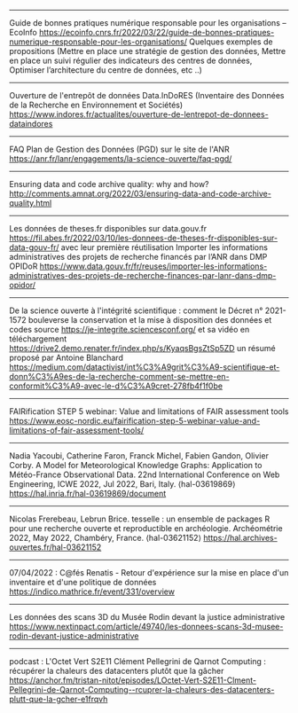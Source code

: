 --------------------

Guide de bonnes pratiques numérique responsable pour les organisations – EcoInfo
https://ecoinfo.cnrs.fr/2022/03/22/guide-de-bonnes-pratiques-numerique-responsable-pour-les-organisations/
Quelques exemples de propositions (Mettre en place une stratégie de gestion des données, Mettre en place un suivi régulier des indicateurs
des centres de données, Optimiser l’architecture du centre de données, etc ..)

--------------------

Ouverture de l'entrepôt de données Data.InDoRES (Inventaire des Données de la Recherche en Environnement et Sociétés)
https://www.indores.fr/actualites/ouverture-de-lentrepot-de-donnees-dataindores

--------------------

FAQ Plan de Gestion des Données (PGD) sur le site de l'ANR
https://anr.fr/lanr/engagements/la-science-ouverte/faq-pgd/

--------------------

Ensuring data and code archive quality: why and how?
http://comments.amnat.org/2022/03/ensuring-data-and-code-archive-quality.html

--------------------

Les données de theses.fr disponibles sur data.gouv.fr
https://fil.abes.fr/2022/03/10/les-donnees-de-theses-fr-disponibles-sur-data-gouv-fr/
avec leur première réutilisation
Importer les informations administratives des projets de recherche financés par l’ANR dans DMP OPIDoR
https://www.data.gouv.fr/fr/reuses/importer-les-informations-administratives-des-projets-de-recherche-finances-par-lanr-dans-dmp-opidor/

--------------------

De la science ouverte à l'intégrité scientifique : comment le Décret n° 2021-1572 bouleverse la conservation et la mise à disposition des données et codes source
https://je-integrite.sciencesconf.org/ et sa vidéo en téléchargement https://drive2.demo.renater.fr/index.php/s/KyaqsBgsZtSp5ZD
un résumé proposé par Antoine Blanchard
https://medium.com/datactivist/int%C3%A9grit%C3%A9-scientifique-et-donn%C3%A9es-de-la-recherche-comment-se-mettre-en-conformit%C3%A9-avec-le-d%C3%A9cret-278fb4f1f0be

--------------------

FAIRification STEP 5 webinar: Value and limitations of FAIR assessment tools
https://www.eosc-nordic.eu/fairification-step-5-webinar-value-and-limitations-of-fair-assessment-tools/

--------------------

Nadia Yacoubi, Catherine Faron, Franck Michel, Fabien Gandon, Olivier Corby. A Model for Meteorological Knowledge Graphs: Application to Météo-France Observational Data. 22nd International Conference on Web Engineering, ICWE 2022, Jul 2022, Bari, Italy. ⟨hal-03619869⟩
https://hal.inria.fr/hal-03619869/document

--------------------

Nicolas Frerebeau, Lebrun Brice. tesselle : un ensemble de packages R pour une recherche ouverte et reproductible en archéologie. Archéométrie 2022, May 2022, Chambéry, France. ⟨hal-03621152⟩
https://hal.archives-ouvertes.fr/hal-03621152

--------------------

07/04/2022 : C@fés Renatis - Retour d'expérience sur la mise en place d'un inventaire et d'une politique de données
https://indico.mathrice.fr/event/331/overview

--------------------

Les données des scans 3D du Musée Rodin devant la justice administrative
https://www.nextinpact.com/article/49740/les-donnees-scans-3d-musee-rodin-devant-justice-administrative

--------------------

podcast : L'Octet Vert S2E11 Clément Pellegrini de Qarnot Computing : récupérer la chaleurs des datacenters plutôt que la gâcher
https://anchor.fm/tristan-nitot/episodes/LOctet-Vert-S2E11-Clment-Pellegrini-de-Qarnot-Computing--rcuprer-la-chaleurs-des-datacenters-plutt-que-la-gcher-e1frqvh


